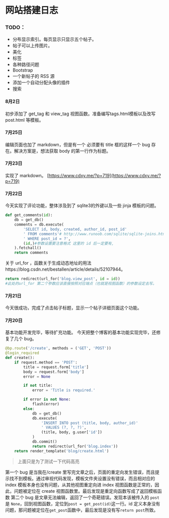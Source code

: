# 网站搭建日志
### TODO：

- 分布显示索引。每页显示只显示五个帖子。
- 帖子可以上传图片。
- 美化
- 标签
- 各种路径问题
- Bootstrap
- 一个新帖子的 RSS 源
- 添加一个自动分配头像的插件
- 搜索

#### 8月2日
初步添加了 get_tag 和 view_tag 视图函数。准备编写tags.html模板以及改写 post.html 等模板。

#### 7月25日
编辑页面也加了 markdown，但是有一个 必须要有 title 框的这样一个 bug 存在。解决方案是，想法获取 body 的第一行作为标题。

#### 7月23日
实现了 markdown。
[https://www.cdxy.me/?p=719](https://www.cdxy.me/?p=719)


#### 7月22日
今天实现了评论功能，整体涉及到了 sqlite3的外键以及一些 jinja 模板的问题。
```python
def get_comments(id):
	db = get_db()
	comments = db.execute(
		'SELECT id, body, created, author_id, post_id'
		' FROM comments'# http://www.runoob.com/sqlite/sqlite-joins.html
		' WHERE post_id = ?',
		(id,)#参数设置要注意格式 这里的 id 后一定要有, 
	).fetchall()
	return comments
```

关于 url\_for ，函数关于生成动态地址的用法https://blog.csdn.net/bestallen/article/details/52107944。
```python
return redirect(url_for('blog.view_post', id = id))
#此处的url_for 第二个参数应该直接按照对应端点（也就是视图函数）的参数设定去写。	
```

#### 7月21日
今天很成功，完成了点击帖子标题，显示一个帖子详细页面这个功能。

#### 7月20日
基本功能开发完毕，等待扩充功能。
今天把整个博客的基本功能实现完毕，还修复了几个 bug。
```python
@bp.route('/create', methods = ('GET', 'POST'))
@login_required
def create():
	if request.method == 'POST':
		title = request.form['title']
		body = request.form['body']
		error = None

		if not title:
			error = 'Title is required.'

		if error is not None:
			flash(error)
		else:
			db = get_db()
			db.execute(
				'INSERT INTO post (title, body, author_id)'
				' VALUES (?, ?, ?)',
				(title, body, g.user['id'])
			)
			db.commit()
			return redirect(url_for('blog.index'))
	return render_template('blog/create.html')

```
> 上面只是为了测试一下代码高亮


第一个 bug 是当我在/create 里写完文章之后，页面的重定向发生错误，而且提示找不到模板。通过审视代码发现，模板文件夹设置没有错误，而且相对应的 index 模板本身也没有问题，从其他视图重定向进 index 视图函数是正常的，因此，问题被定位在 create 视图函数里。最后发现是重定向函数写成了返回模板函数
第二个 bug 是文章无法编辑，返回了一个奇葩错误。发现本该被传入的 `post` 是 `None`，回到视图函数，定位到`post = get_post(id)`这一行。id 定义本身没有问题，那问题被定位在`get_post`函数中，最后发现是没有写`return post`所致。
